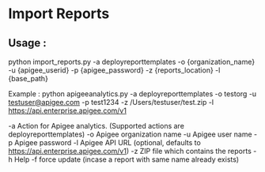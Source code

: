 Import Reports
===============
Usage :
------
python import_reports.py -a deployreporttemplates -o {organization_name} -u {apigee_userid} -p {apigee_password} -z {reports_location} -l {base_path}

Example :
python apigeeanalytics.py -a deployreporttemplates -o testorg -u testuser@apigee.com -p test1234 -z /Users/testuser/test.zip -l https://api.enterprise.apigee.com/v1

-a Action for Apigee analytics. (Supported actions are deployreporttemplates)
-o Apigee organization name
-u Apigee user name
-p Apigee password
-l Apigee API URL (optional, defaults to https://api.enterprise.apigee.com/v1)
-z ZIP file which contains the reports
-h Help
-f force update (incase a report with same name already exists)



